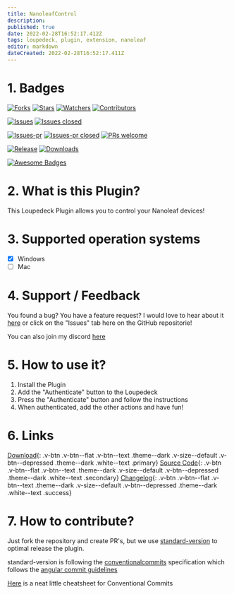 ```yaml
---
title: NanoleafControl
description: 
published: true
date: 2022-02-28T16:52:17.412Z
tags: loupedeck, plugin, extension, nanoleaf
editor: markdown
dateCreated: 2022-02-28T16:52:17.411Z
---
```


# 1. Badges
[![Forks](https://img.shields.io/github/forks/XeroxDev/Loupedeck-plugin-NanoleafControl?color=blue&style=for-the-badge)](https://github.com/XeroxDev/Loupedeck-plugin-NanoleafControl/network/members) [![Stars](https://img.shields.io/github/stars/XeroxDev/Loupedeck-plugin-NanoleafControl?color=yellow&style=for-the-badge)](https://github.com/XeroxDev/Loupedeck-plugin-NanoleafControl/stargazers) [![Watchers](https://img.shields.io/github/watchers/XeroxDev/Loupedeck-plugin-NanoleafControl?color=lightgray&style=for-the-badge)](https://github.com/XeroxDev/Loupedeck-plugin-NanoleafControl/watchers) [![Contributors](https://img.shields.io/github/contributors/XeroxDev/Loupedeck-plugin-NanoleafControl?color=green&style=for-the-badge)](https://github.com/XeroxDev/Loupedeck-plugin-NanoleafControl/graphs/contributors)

[![Issues](https://img.shields.io/github/issues/XeroxDev/Loupedeck-plugin-NanoleafControl?color=yellow&style=for-the-badge)](https://github.com/XeroxDev/Loupedeck-plugin-NanoleafControl/issues) [![Issues closed](https://img.shields.io/github/issues-closed/XeroxDev/Loupedeck-plugin-NanoleafControl?color=yellow&style=for-the-badge)](https://github.com/XeroxDev/Loupedeck-plugin-NanoleafControl/issues?q=is%3Aissue+is%3Aclosed)

[![Issues-pr](https://img.shields.io/github/issues-pr/XeroxDev/Loupedeck-plugin-NanoleafControl?color=yellow&style=for-the-badge)](https://github.com/XeroxDev/Loupedeck-plugin-NanoleafControl/pulls) [![Issues-pr closed](https://img.shields.io/github/issues-pr-closed/XeroxDev/Loupedeck-plugin-NanoleafControl?color=yellow&style=for-the-badge)](https://github.com/XeroxDev/Loupedeck-plugin-NanoleafControl/pulls?q=is%3Apr+is%3Aclosed) [![PRs welcome](https://img.shields.io/badge/PRs-welcome-brightgreen.svg?style=for-the-badge)](https://github.com/XeroxDev/Loupedeck-plugin-NanoleafControl/compare)

<!-- [![Build](https://img.shields.io/github/workflow/status/XeroxDev/Loupedeck-plugin-NanoleafControl/CI-CD?style=for-the-badge)](https://github.com/XeroxDev/Loupedeck-plugin-NanoleafControl/actions?query=workflow%3A%22CI-CD%22) -->
[![Release](https://img.shields.io/github/release/XeroxDev/Loupedeck-plugin-NanoleafControl?color=black&style=for-the-badge)](https://github.com/XeroxDev/Loupedeck-plugin-NanoleafControl/releases) [![Downloads](https://img.shields.io/github/downloads/XeroxDev/Loupedeck-plugin-NanoleafControl/total.svg?color=cyan&style=for-the-badge&logo=github)]()

[![Awesome Badges](https://img.shields.io/badge/badges-awesome-green?style=for-the-badge)](https://shields.io)

# 2. What is this Plugin?
This Loupedeck Plugin allows you to control your Nanoleaf devices!

# 3. Supported operation systems
- [X] Windows
- [ ] Mac

# 4. Support / Feedback
You found a bug? You have a feature request? I would love to hear about it [here](https://github.com/XeroxDev/Loupedeck-plugin-NanoleafControl/issues/new/choose) or click on the "Issues" tab here on the GitHub repositorie!

You can also join my discord [here](https://s.tswi.me/discord)

# 5. How to use it?

1. Install the Plugin
2. Add the "Authenticate" button to the Loupedeck
3. Press the "Authenticate" button and follow the instructions
4. When authenticated, add the other actions and have fun!

# 6. Links
[Download](https://github.com/XeroxDev/Loupedeck-plugin-NanoleafControl/releases/download/v1.0.0/NanoleafControlPlugin.lplug4){: .v-btn .v-btn--flat .v-btn--text .theme--dark .v-size--default .v-btn--depressed .theme--dark .white--text .primary} [Source Code](https://github.com/XeroxDev/Loupedeck-plugin-NanoleafControl/){: .v-btn .v-btn--flat .v-btn--text .theme--dark .v-size--default .v-btn--depressed .theme--dark .white--text .secondary} [Changelog](https://github.com/XeroxDev/Loupedeck-plugin-NanoleafControl/blob/main/CHANGELOG.md){: .v-btn .v-btn--flat .v-btn--text .theme--dark .v-size--default .v-btn--depressed .theme--dark .white--text .success}

# 7. How to contribute?

Just fork the repository and create PR's, but we use [standard-version](https://github.com/conventional-changelog/standard-version) to optimal release the plugin.

standard-version is following the [conventionalcommits](https://www.conventionalcommits.org) specification which follows the [angular commit guidelines](https://github.com/angular/angular/blob/22b96b9/CONTRIBUTING.md#-commit-message-guidelines)

[Here](https://kapeli.com/cheat_sheets/Conventional_Commits.docset/Contents/Resources/Documents/index) is a neat little cheatsheet for Conventional Commits

